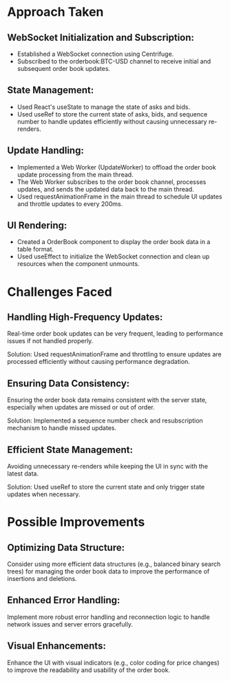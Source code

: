 # Approach Taken
## WebSocket Initialization and Subscription:
- Established a WebSocket connection using Centrifuge.
- Subscribed to the orderbook:BTC-USD channel to receive initial and subsequent order book updates.
## State Management:
- Used React's useState to manage the state of asks and bids.
- Used useRef to store the current state of asks, bids, and sequence number to handle updates efficiently without causing unnecessary re-renders.
## Update Handling:
- Implemented a Web Worker (UpdateWorker) to offload the order book update processing from the main thread.
- The Web Worker subscribes to the order book channel, processes updates, and sends the updated data back to the main thread.
- Used requestAnimationFrame in the main thread to schedule UI updates and throttle updates to every 200ms.
## UI Rendering:
- Created a OrderBook component to display the order book data in a table format.
- Used useEffect to initialize the WebSocket connection and clean up resources when the component unmounts.

# Challenges Faced
## Handling High-Frequency Updates:
Real-time order book updates can be very frequent, leading to performance issues if not handled properly.

Solution: Used requestAnimationFrame and throttling to ensure updates are processed efficiently without causing performance degradation.
## Ensuring Data Consistency:
Ensuring the order book data remains consistent with the server state, especially when updates are missed or out of order.

Solution: Implemented a sequence number check and resubscription mechanism to handle missed updates.
## Efficient State Management:
Avoiding unnecessary re-renders while keeping the UI in sync with the latest data.

Solution: Used useRef to store the current state and only trigger state updates when necessary.

# Possible Improvements
## Optimizing Data Structure:
Consider using more efficient data structures (e.g., balanced binary search trees) for managing the order book data to improve the performance of insertions and deletions.
## Enhanced Error Handling:
Implement more robust error handling and reconnection logic to handle network issues and server errors gracefully.
## Visual Enhancements:
Enhance the UI with visual indicators (e.g., color coding for price changes) to improve the readability and usability of the order book.
